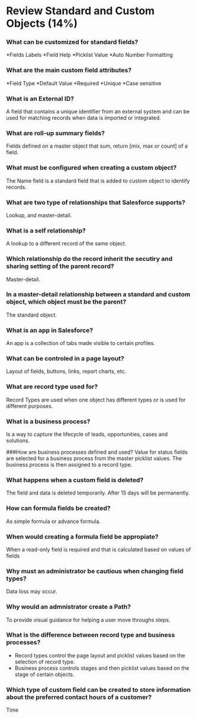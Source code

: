 <h1> Review Standard and Custom Objects (14%)</h1>

### What can be customized for standard fields?
*Fields Labels
*Field Help
*Picklist Value
*Auto Number Formatting

### What are the main custom field attributes?
*Field Type
*Default Value
*Required
*Unique
*Case sensitive

### What is an External ID?
A field that contains a unique identifier from an external system and can be used for matching records when data is imported or integrated.

### What are roll-up summary fields?
Fields defined on a master object that sum, return [mix, max or count] of a field. 

### What must be configured when creating a custom object?
The Name field is a standard field that is added to custom object to identify records.

### What are two type of relationships that Salesforce supports?
Lookup, and master-detail.

### What is a self relationship?
A lookup to a different record of the same object.

### Which relationship do the record inherit the secutiry and sharing setting of the parent record?
Master-detail.

### In a master-detail relationship between a standard and custom object, which object must be the parent? 
The standard object.

### What is an app in Salesforce? 
An app is a collection of tabs made visible to certain profiles.

### What can be controled in a page layout? 
Layout of fields, buttons, links, report charts, etc.

### What are record type used for? 
Record Types are used when one object has different types or is used for different purposes.

### What is a business process? 
Is a way to capture the lifecycle of leads, opportunities, cases and solutions.

###How are business processes defined and used? 
Value for status fields are selected for a business process from the master picklist values. The business process is then assigned to a record type.

### What happens when a custom field is deleted? 
The field and data is deleted temporarily. After 15 days will be permanently.

### How can formula fields be created? 
As simple formula or advance formula.

### When would creating a formula field be appropiate? 
When a read-only field is required and that is calculated based on values of fields

### Why must an administrator be cautious when changing field types? 
Data loss may occur.

### Why would an admnistrator create a Path? 
To provide visual guidance for helping a user move throughs steps.

### What is the difference between record type and business processes? 
* Record types control the page layout and picklist values based on the selection of record type.
* Business process controls stages and then picklist values based on the stage of certain objects.

### Which type of custom field can be created to store information about the preferred contact hours of a customer?
Time
